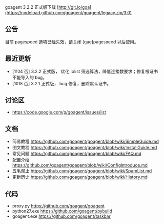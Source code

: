 goagent 3.2.2 正式版下载 [http://git.io/goa](https://nodeload.github.com/goagent/goagent/legacy.zip/3.0)

## 公告
目前 pagespeed 选项已经失效，请关闭 [gae]pagespeed 以后使用。

## 最近更新
* [1104 否] 3.2.2 正式版， 优化 iplist 筛选算法，降低连接数要求；修复根证书不能导入的 bug。
* [1018 否] 3.2.1 正式版， bug 修复，删除默认证书。

## 讨论区
* https://code.google.com/p/goagent/issues/list

## 文档
* 简易教程 https://github.com/goagent/goagent/blob/wiki/SimpleGuide.md
* 图文教程 https://github.com/goagent/goagent/blob/wiki/InstallGuide.md
* 常见问题 https://github.com/goagent/goagent/blob/wiki/FAQ.md
* 配置介绍 https://github.com/goagent/goagent/blob/wiki/ConfigIntroduce.md
* 五毛观止 https://github.com/goagent/goagent/blob/wiki/SpamList.md
* 更新历史 https://github.com/goagent/goagent/blob/wiki/History.md

## 代码
 * proxy.py https://github.com/goagent/goagent
 * python27.exe https://github.com/goagent/pybuild
 * goagent.exe https://github.com/goagent/taskbar
